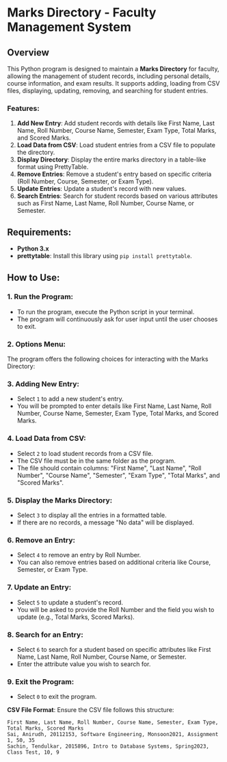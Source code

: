 # Marks Directory - Faculty Management System

## Overview
This Python program is designed to maintain a **Marks Directory** for faculty, allowing the management of student records, including personal details, course information, and exam results. It supports adding, loading from CSV files, displaying, updating, removing, and searching for student entries.

### Features:
1. **Add New Entry**: Add student records with details like First Name, Last Name, Roll Number, Course Name, Semester, Exam Type, Total Marks, and Scored Marks.
2. **Load Data from CSV**: Load student entries from a CSV file to populate the directory.
3. **Display Directory**: Display the entire marks directory in a table-like format using PrettyTable.
4. **Remove Entries**: Remove a student's entry based on specific criteria (Roll Number, Course, Semester, or Exam Type).
5. **Update Entries**: Update a student's record with new values.
6. **Search Entries**: Search for student records based on various attributes such as First Name, Last Name, Roll Number, Course Name, or Semester.

## Requirements:
- **Python 3.x**
- **prettytable**: Install this library using `pip install prettytable`.

## How to Use:

### 1. **Run the Program**:
   - To run the program, execute the Python script in your terminal.
   - The program will continuously ask for user input until the user chooses to exit.

### 2. **Options Menu**:
   The program offers the following choices for interacting with the Marks Directory:


### 3. **Adding New Entry**:
- Select `1` to add a new student's entry.
- You will be prompted to enter details like First Name, Last Name, Roll Number, Course Name, Semester, Exam Type, Total Marks, and Scored Marks.

### 4. **Load Data from CSV**:
- Select `2` to load student records from a CSV file.
- The CSV file must be in the same folder as the program.
- The file should contain columns: "First Name", "Last Name", "Roll Number", "Course Name", "Semester", "Exam Type", "Total Marks", and "Scored Marks".

### 5. **Display the Marks Directory**:
- Select `3` to display all the entries in a formatted table. 
- If there are no records, a message "No data" will be displayed.

### 6. **Remove an Entry**:
- Select `4` to remove an entry by Roll Number.
- You can also remove entries based on additional criteria like Course, Semester, or Exam Type.

### 7. **Update an Entry**:
- Select `5` to update a student's record.
- You will be asked to provide the Roll Number and the field you wish to update (e.g., Total Marks, Scored Marks).

### 8. **Search for an Entry**:
- Select `6` to search for a student based on specific attributes like First Name, Last Name, Roll Number, Course Name, or Semester.
- Enter the attribute value you wish to search for.

### 9. **Exit the Program**:
- Select `0` to exit the program.


**CSV File Format**:
Ensure the CSV file follows this structure:

```csv
First Name, Last Name, Roll Number, Course Name, Semester, Exam Type, Total Marks, Scored Marks
Sai, Anirudh, 20112153, Software Engineering, Monsoon2021, Assignment 1, 50, 35
Sachin, Tendulkar, 2015896, Intro to Database Systems, Spring2023, Class Test, 10, 9


